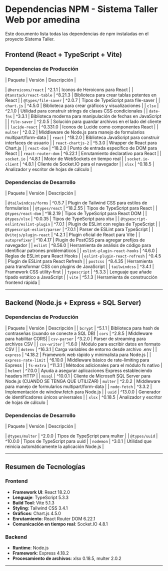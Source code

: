 # Dependencias NPM - Sistema Taller Web por amedina

Este documento lista todas las dependencias de npm instaladas en el proyecto Sistema Taller.

## Frontend (React + TypeScript + Vite)

### Dependencias de Producción

| Paquete | Versión | Descripción |

| `@heroicons/react` | ^2.1.1 | Iconos de Heroicons para React |
| `@tanstack/react-table` | ^8.21.3 | Biblioteca para crear tablas potentes en React |
| `@types/file-saver` | ^2.0.7 | Tipos de TypeScript para file-saver |
| `chart.js` | ^4.5.0 | Biblioteca para crear gráficos y visualizaciones |
| `clsx` | ^2.1.0 | Utilidad para construir strings de clases CSS condicionales |
| `date-fns` | ^3.3.1 | Biblioteca moderna para manipulación de fechas en JavaScript |
| `file-saver` | ^2.0.5 | Solución para guardar archivos en el lado del cliente |
| `lucide-react` | ^0.331.0 | Iconos de Lucide como componentes React |
| `multer` | ^2.0.2 | Middleware de Node.js para manejo de formularios multipart/form-data |
| `react` | ^18.2.0 | Biblioteca JavaScript para construir interfaces de usuario |
| `react-chartjs-2` | ^5.3.0 | Wrapper de React para Chart.js |
| `react-dom` | ^18.2.0 | Punto de entrada específico de DOM para React |
| `react-router-dom` | ^6.22.1 | Enrutamiento declarativo para React |
| `socket.io` | ^4.8.1 | Motor de WebSockets en tiempo real |
| `socket.io-client` | ^4.8.1 | Cliente de Socket.IO para el navegador |
| `xlsx` | ^0.18.5 | Analizador y escritor de hojas de cálculo |

### Dependencias de Desarrollo

| Paquete | Versión | Descripción |

| `@tailwindcss/forms` | ^0.5.7 | Plugin de Tailwind CSS para estilos de formularios |
| `@types/react` | ^18.2.55 | Tipos de TypeScript para React |
| `@types/react-dom` | ^18.2.19 | Tipos de TypeScript para React DOM |
| `@types/xlsx` | ^0.0.35 | Tipos de TypeScript para xlsx |
| `@typescript-eslint/eslint-plugin` | ^7.0.1 | Plugin de ESLint con reglas de TypeScript |
| `@typescript-eslint/parser` | ^7.0.1 | Parser de ESLint para TypeScript |
| `@vitejs/plugin-react` | ^4.2.1 | Plugin oficial de React para Vite |
| `autoprefixer` | ^10.4.17 | Plugin de PostCSS para agregar prefijos de navegador |
| `eslint` | ^8.56.0 | Herramienta de análisis de código para identificar patrones problemáticos |
| `eslint-plugin-react-hooks` | ^4.6.0 | Reglas de ESLint para React Hooks |
| `eslint-plugin-react-refresh` | ^0.4.5 | Plugin de ESLint para React Refresh |
| `postcss` | ^8.4.35 | Herramienta para transformar CSS con plugins de JavaScript |
| `tailwindcss` | ^3.4.1 | Framework CSS utility-first |
| `typescript` | ^5.3.3 | Lenguaje que añade tipado estático a JavaScript |
| `vite` | ^5.1.3 | Herramienta de construcción frontend rápida |

---

## Backend (Node.js + Express + SQL Server)

### Dependencias de Producción

| Paquete | Versión | Descripción |
| `bcrypt` | ^5.1.1 | Biblioteca para hash de contraseñas (cuando se conecte a SQL DB)
| `cors` | ^2.8.5 | Middleware para habilitar CORS|
| `csv-parser` | ^3.2.0 | Parser de streaming para archivos CSV |
| `csv-writer` | ^1.6.0 | Módulo para escribir datos en formato CSV |
| `dotenv` | ^16.3.1 | Carga variables de entorno desde archivo .env |
| `express` | ^4.18.2 | Framework web rápido y minimalista para Node.js |
| `express-rate-limit` | ^6.10.0 | Middleware básico de rate-limiting para Express |
| `fs-extra` | ^11.3.1 | Métodos adicionales para el módulo fs nativo |
| `helmet` | ^7.0.0 | Ayuda a asegurar aplicaciones Express estableciendo headers HTTP |
| `mssql` | ^10.0.1 | Cliente de Microsoft SQL Server para Node.js (CUANDO SE TENGA QUE UTILIZAR)
| `multer` | ^2.0.2 | Middleware para manejo de formularios multipart/form-data |
| `node-fetch` | ^3.3.2 | Implementación de window.fetch para Node.js |
| `uuid` | ^13.0.0 | Generador de identificadores únicos universales |
| `xlsx` | ^0.18.5 | Analizador y escritor de hojas de cálculo |

### Dependencias de Desarrollo

| Paquete | Versión | Descripción |

| `@types/multer` | ^2.0.0 | Tipos de TypeScript para multer |
| `@types/uuid` | ^10.0.0 | Tipos de TypeScript para uuid |
| `nodemon` | ^3.0.1 | Utilidad que reinicia automáticamente la aplicación Node.js |

---

## Resumen de Tecnologías

### Frontend
- **Framework UI**: React 18.2.0
- **Lenguaje**: TypeScript 5.3.3
- **Build Tool**: Vite 5.1.3
- **Styling**: Tailwind CSS 3.4.1
- **Gráficos**: Chart.js 4.5.0
- **Enrutamiento**: React Router DOM 6.22.1
- **Comunicación en tiempo real**: Socket.IO 4.8.1

### Backend
- **Runtime**: Node.js
- **Framework**: Express 4.18.2
- **Procesamiento de archivos**: xlsx 0.18.5, multer 2.0.2

---

